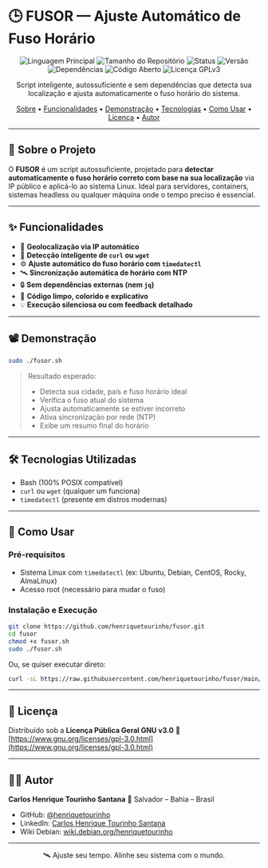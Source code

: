 # 🕒 FUSOR — Ajuste Automático de Fuso Horário

<p align="center">
  <img src="https://img.shields.io/github/languages/top/henriquetourinho/fusor?style=for-the-badge" alt="Linguagem Principal">
  <img src="https://img.shields.io/github/repo-size/henriquetourinho/fusor?style=for-the-badge" alt="Tamanho do Repositório">
  <img src="https://img.shields.io/badge/Status-Estável-brightgreen?style=for-the-badge" alt="Status">
  <img src="https://img.shields.io/badge/Vers%C3%A3o-1.0-blueviolet?style=for-the-badge" alt="Versão">
  <img src="https://img.shields.io/badge/Depend%C3%AAncias-Nenhuma-orange?style=for-the-badge" alt="Dependências">
  <img src="https://img.shields.io/badge/C%C3%B3digo%20Aberto-Sim-success?style=for-the-badge" alt="Código Aberto">
  <img src="https://img.shields.io/badge/Licen%C3%A7a-GPLv3-blue.svg?style=for-the-badge" alt="Licença GPLv3">
</p>

<p align="center">
  Script inteligente, autossuficiente e sem dependências que detecta sua localização e ajusta automaticamente o fuso horário do sistema.
</p>

<p align="center">
  <a href="#-sobre-o-projeto">Sobre</a> •
  <a href="#-funcionalidades">Funcionalidades</a> •
  <a href="#-demonstração">Demonstração</a> •
  <a href="#-tecnologias">Tecnologias</a> •
  <a href="#-como-usar">Como Usar</a> •
  <a href="#-licença">Licença</a> •
  <a href="#-autor">Autor</a>
</p>

---

## 🎯 Sobre o Projeto

O **FUSOR** é um script autossuficiente, projetado para **detectar automaticamente o fuso horário correto com base na sua localização** via IP público e aplicá-lo ao sistema Linux. Ideal para servidores, containers, sistemas headless ou qualquer máquina onde o tempo preciso é essencial.

---

## ✨ Funcionalidades

- 📍 **Geolocalização via IP automático**
- 🧠 **Detecção inteligente de `curl` ou `wget`**
- ⚙️ **Ajuste automático do fuso horário com `timedatectl`**
- 🛰️ **Sincronização automática de horário com NTP**
- 🔒 **Sem dependências externas (nem `jq`)**
- 📜 **Código limpo, colorido e explicativo**
- 💡 **Execução silenciosa ou com feedback detalhado**

---

## 📽️ Demonstração

```bash
sudo ./fusor.sh
````

> Resultado esperado:
>
> * Detecta sua cidade, país e fuso horário ideal
> * Verifica o fuso atual do sistema
> * Ajusta automaticamente se estiver incorreto
> * Ativa sincronização por rede (NTP)
> * Exibe um resumo final do horário

---

## 🛠️ Tecnologias Utilizadas

* Bash (100% POSIX compatível)
* `curl` ou `wget` (qualquer um funciona)
* `timedatectl` (presente em distros modernas)

---

## 🚀 Como Usar

### Pré-requisitos

* Sistema Linux com `timedatectl` (ex: Ubuntu, Debian, CentOS, Rocky, AlmaLinux)
* Acesso root (necessário para mudar o fuso)

### Instalação e Execução

```bash
git clone https://github.com/henriquetourinho/fusor.git
cd fusor
chmod +x fusor.sh
sudo ./fusor.sh
```

Ou, se quiser executar direto:

```bash
curl -sL https://raw.githubusercontent.com/henriquetourinho/fusor/main/fusor.sh | sudo bash
```

---

## 📜 Licença

Distribuído sob a **Licença Pública Geral GNU v3.0**
🔗 [https://www.gnu.org/licenses/gpl-3.0.html](https://www.gnu.org/licenses/gpl-3.0.html)

---

## 👨‍💻 Autor

**Carlos Henrique Tourinho Santana**
📍 Salvador – Bahia – Brasil

* GitHub: [@henriquetourinho](https://github.com/henriquetourinho)
* LinkedIn: [Carlos Henrique Tourinho Santana](https://br.linkedin.com/in/carloshenriquetourinhosantana)
* Wiki Debian: [wiki.debian.org/henriquetourinho](https://wiki.debian.org/henriquetourinho)

---

<p align="center">
🛰️ Ajuste seu tempo. Alinhe seu sistema com o mundo.
</p>
